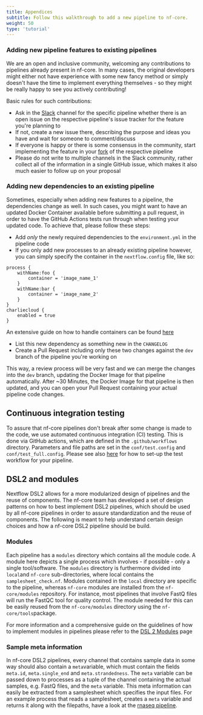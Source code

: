 ```yaml
---
title: Appendices
subtitle: Follow this walkthrough to add a new pipeline to nf-core.
weight: 50
type: 'tutorial'
---
```


### Adding new pipeline features to existing pipelines

<!-- TODO: Delete / link to another section of the docs -->

We are an open and inclusive community, welcoming any contributions to pipelines already present in nf-core. In many cases, the original developers might either not have experience with some new fancy method or simply doesn't have the time to implement everything themselves - so they might be really happy to see you actively contributing!

Basic rules for such contributions:

- Ask in the [Slack](https://nf-co.re/join/slack) channel for the specific pipeline whether there is an open issue on the respective pipeline's issue tracker for the feature you're planning to
- If not, create a new issue there, describing the purpose and ideas you have and wait for someone to comment/discuss
- If everyone is happy or there is some consensus in the community, start implementing the feature in your [fork](https://help.github.com/en/articles/fork-a-repo) of the respective pipeline
- Please do not write to multiple channels in the Slack community, rather collect all of the information in a single GitHub issue, which makes it also much easier to follow up on your proposal

### Adding new dependencies to an existing pipeline

<!-- TODO: Delete / link to another section of the docs -->

Sometimes, especially when adding new features to a pipeline, the dependencies change as well. In such cases, you might want to have an updated Docker Container available before submitting a pull request, in order to have the GitHub Actions tests run through when testing your updated code. To achieve that, please follow these steps:

- Add _only_ the newly required dependencies to the `environment.yml` in the pipeline code
- If you only add new processes to an already existing pipeline however, you can simply specify the container in the `nextflow.config` file, like so:

```nextflow
process {
    withName:foo {
        container = 'image_name_1'
    }
    withName:bar {
        container = 'image_name_2'
    }
}
charliecloud {
    enabled = true
}
```

An extensive guide on how to handle containers can be found [here](https://www.nextflow.io/docs/latest/container.html)

- List this new dependency as something new in the `CHANGELOG`
- Create a Pull Request including only these two changes against the `dev` branch of the pipeline you're working on

This way, a review process will be very fast and we can merge the changes into the `dev` branch, updating the Docker Image for that pipeline automatically. After ~30 Minutes, the Docker Image for that pipeline is then updated, and you can open your Pull Request containing your actual pipeline code changes.

## Continuous integration testing

<!-- TODO: Delete / link to another section of the docs -->

To assure that nf-core pipelines don't break after some change is made to the code, we use automated continuous integration (CI) testing. This is done via GitHub actions, which are defined in the `.github/workflows` directory. Parameters and file paths are set in the `conf/test.config` and `conf/test_full.config`. Please see also [here](/docs/contributing/adding_pipelines#add-some-test-data) for how to set-up the test workflow for your pipeline.

## DSL2 and modules

<!-- TODO: Delete / link to another section of the docs -->

Nextflow DSL2 allows for a more modularized design of pipelines and the reuse of components. The nf-core team has developed a set of design patterns on how to best implement DSL2 pipelines, which should be used by all nf-core pipelines in order to assure standardization and the reuse of components. The following is meant to help understand certain design choices and how a nf-core DSL2 pipeline should be build.

### Modules

Each pipeline has a `modules` directory which contains all the module code. A module here depicts a single process which involves - if possible - only a single tool/software. The `modules` directory is furthermore divided into `local`and `nf-core` sub-directories, where local contains the `samplesheet_check.nf`. Modules contained in the `local` directory are specific to the pipeline, whereas `nf-core` modules are installed from the `nf-core/modules` repository. For instance, most pipelines that involve FastQ files will run the FastQC tool for quality control. The module needed for this can be easily reused from the `nf-core/modules` directory using the `nf-core/tools`package.

For more information and a comprehensive guide on the guidelines of how to implement modules in pipelines please refer to the [DSL 2 Modules](https://nf-co.re/docs/contributing/modules) page

### Sample meta information

In nf-core DSL2 pipelines, every channel that contains sample data in some way should also contain a `meta`variable, which must contain the fields `meta.id`, `meta.single_end` and `meta.strandedness`. The `meta` variable can be passed down to processes as a tuple of the channel containing the actual samples, e.g. FastQ files, and the `meta` variable. This meta information can easily be extracted from a samplesheet which specifies the input files. For an example process that reads a samplesheet, creates a `meta` variable and returns it along with the filepaths, have a look at the [rnaseq pipeline](https://github.com/nf-core/rnaseq/blob/master/modules/local/samplesheet_check.nf).
